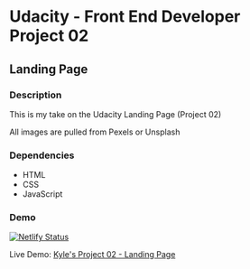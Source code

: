 # Udacity - Front End Developer Project 02

## Landing Page

### Description

This is my take on the Udacity Landing Page (Project 02)

All images are pulled from Pexels or Unsplash

### Dependencies

-   HTML
-   CSS
-   JavaScript

### Demo

[![Netlify Status](https://api.netlify.com/api/v1/badges/fe1c3102-bbb6-4be4-b3aa-d68ab5b25cac/deploy-status)](https://app.netlify.com/sites/bright-melomakarona-e6603d/deploys)

Live Demo: [Kyle's Project 02 - Landing Page](https://bright-melomakarona-e6603d.netlify.app/)
